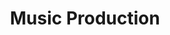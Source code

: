 ---
layout: topic
permalink: /learning/music-production/
id: music
title: Music Production
hide_navigation: true
infos:
  title: Music Production
  description: Learn electronic music production and produce a song in one month
  days: 41
resources:
  - title: Music Theory for Musicians and Normal People by Toby W. Rush
    url: http://tobyrush.com/theorypages/
  - title: Learning music (by Ableton)
    url: https://learningmusic.ableton.com/
projects_ideas:
  - title: Produce a song of more than 3 minutes
experiences:
  - title: How I learnt Music Production and produced a song in one month
    url: https://medium.com/learning-lab/how-i-learnt-music-production-and-produced-a-song-in-one-month-99abcdb7d224
    source: medium.com
    author: Sandoche Adittane
projects_outcome:
  - name: Summer loading…12%
    type: Music
    url: https://soundcloud.com/sandoche/summer-loading-12
    author: Sandoche Adittane
  - name: Santo Domingo to Tarifa
    type: Music
    url: https://soundcloud.com/sandoche/santo-domingo-to-tarifa
---